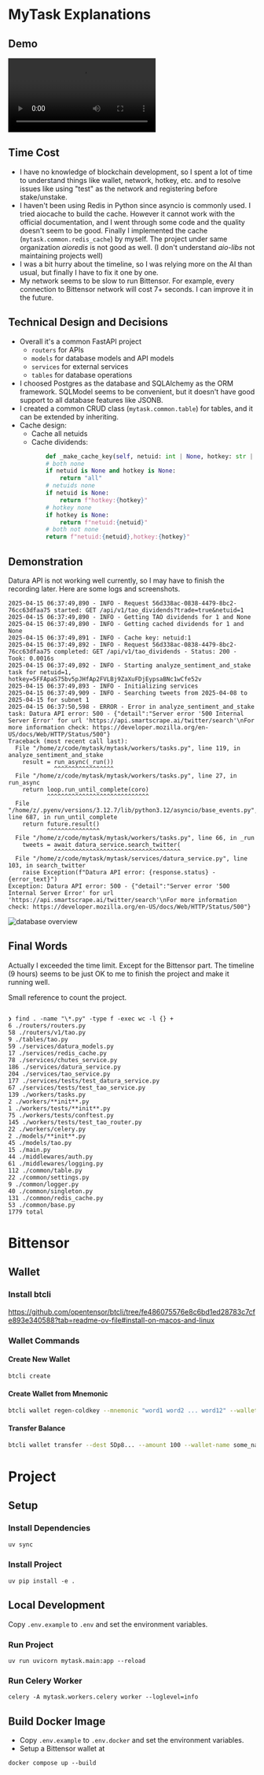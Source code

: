 # MyTask Explanations

## Demo

<video src="docs/demo.mp4" controls="controls" style="max-width: 730px;">
</video>

## Time Cost

- I have no knowledge of blockchain development, so I spent a lot of time to understand things like wallet, network, hotkey, etc. and to resolve issues like using "test" as the network and registering before stake/unstake.
- I haven't been using Redis in Python since asyncio is commonly used. I tried aiocache to build the cache. However it cannot work with the official documentation, and I went through some code and the quality doesn't seem to be good. Finally I implemented the cache (`mytask.common.redis_cache`) by myself. The project under same organization _aioredis_ is not good as well. (I don't understand _aio-libs_ not maintaining projects well)
- I was a bit hurry about the timeline, so I was relying more on the AI than usual, but finally I have to fix it one by one.
- My network seems to be slow to run Bittensor. For example, every connection to Bittensor network will cost 7+ seconds. I can improve it in the future.

## Technical Design and Decisions

- Overall it's a common FastAPI project
  - `routers` for APIs
  - `models` for database models and API models
  - `services` for external services
  - `tables` for database operations
- I choosed Postgres as the database and SQLAlchemy as the ORM framework. SQLModel seems to be convenient, but it doesn't have good support to all database features like JSONB.
- I created a common CRUD class (`mytask.common.table`) for tables, and it can be extended by inheriting.
- Cache design:
  - Cache all netuids
  - Cache dividends:
    ```python
        def _make_cache_key(self, netuid: int | None, hotkey: str | None) -> str:
        # both none
        if netuid is None and hotkey is None:
            return "all"
        # netuids none
        if netuid is None:
            return f"hotkey:{hotkey}"
        # hotkey none
        if hotkey is None:
            return f"netuid:{netuid}"
        # both not none
        return f"netuid:{netuid},hotkey:{hotkey}"
    ```

## Demonstration

Datura API is not working well currently, so I may have to finish the recording later. Here are some logs and screenshots.

```
2025-04-15 06:37:49,890 - INFO - Request 56d338ac-0838-4479-8bc2-76cc63dfaa75 started: GET /api/v1/tao_dividends?trade=true&netuid=1
2025-04-15 06:37:49,890 - INFO - Getting TAO dividends for 1 and None
2025-04-15 06:37:49,890 - INFO - Getting cached dividends for 1 and None
2025-04-15 06:37:49,891 - INFO - Cache key: netuid:1
2025-04-15 06:37:49,892 - INFO - Request 56d338ac-0838-4479-8bc2-76cc63dfaa75 completed: GET /api/v1/tao_dividends - Status: 200 - Took: 0.0016s
2025-04-15 06:37:49,892 - INFO - Starting analyze_sentiment_and_stake task for netuid=1, hotkey=5FFApaS75bv5pJHfAp2FVLBj9ZaXuFDjEypsaBNc1wCfe52v
2025-04-15 06:37:49,893 - INFO - Initializing services
2025-04-15 06:37:49,909 - INFO - Searching tweets from 2025-04-08 to 2025-04-15 for subnet 1
2025-04-15 06:37:50,598 - ERROR - Error in analyze_sentiment_and_stake task: Datura API error: 500 - {"detail":"Server error '500 Internal Server Error' for url 'https://api.smartscrape.ai/twitter/search'\nFor more information check: https://developer.mozilla.org/en-US/docs/Web/HTTP/Status/500"}
Traceback (most recent call last):
  File "/home/z/code/mytask/mytask/workers/tasks.py", line 119, in analyze_sentiment_and_stake
    result = run_async(_run())
             ^^^^^^^^^^^^^^^^^
  File "/home/z/code/mytask/mytask/workers/tasks.py", line 27, in run_async
    return loop.run_until_complete(coro)
           ^^^^^^^^^^^^^^^^^^^^^^^^^^^^^
  File "/home/z/.pyenv/versions/3.12.7/lib/python3.12/asyncio/base_events.py", line 687, in run_until_complete
    return future.result()
           ^^^^^^^^^^^^^^^
  File "/home/z/code/mytask/mytask/workers/tasks.py", line 66, in _run
    tweets = await datura_service.search_twitter(
             ^^^^^^^^^^^^^^^^^^^^^^^^^^^^^^^^^^^^
  File "/home/z/code/mytask/mytask/services/datura_service.py", line 103, in search_twitter
    raise Exception(f"Datura API error: {response.status} - {error_text}")
Exception: Datura API error: 500 - {"detail":"Server error '500 Internal Server Error' for url 'https://api.smartscrape.ai/twitter/search'\nFor more information check: https://developer.mozilla.org/en-US/docs/Web/HTTP/Status/500"}
```

![database overview](docs/database.png)

## Final Words

Actually I exceeded the time limit. Except for the Bittensor part. The timeline (9 hours) seems to be just OK to me to finish the project and make it running well.

Small reference to count the project.

```

❯ find . -name "\*.py" -type f -exec wc -l {} +
6 ./routers/routers.py
58 ./routers/v1/tao.py
9 ./tables/tao.py
59 ./services/datura_models.py
17 ./services/redis_cache.py
78 ./services/chutes_service.py
186 ./services/datura_service.py
204 ./services/tao_service.py
177 ./services/tests/test_datura_service.py
67 ./services/tests/test_tao_service.py
139 ./workers/tasks.py
2 ./workers/**init**.py
1 ./workers/tests/**init**.py
75 ./workers/tests/conftest.py
145 ./workers/tests/test_tao_router.py
22 ./workers/celery.py
2 ./models/**init**.py
45 ./models/tao.py
15 ./main.py
44 ./middlewares/auth.py
61 ./middlewares/logging.py
112 ./common/table.py
22 ./common/settings.py
9 ./common/logger.py
40 ./common/singleton.py
131 ./common/redis_cache.py
53 ./common/base.py
1779 total

```

# Bittensor

## Wallet

### Install btcli

https://github.com/opentensor/btcli/tree/fe486075576e8c6bd1ed28783c7cfe893e340588?tab=readme-ov-file#install-on-macos-and-linux

### Wallet Commands

#### Create New Wallet

```bash
btcli create
```

#### Create Wallet from Mnemonic

```bash
btcli wallet regen-coldkey --mnemonic "word1 word2 ... word12" --wallet-name some_name --network test
```

#### Transfer Balance

```bash
btcli wallet transfer --dest 5Dp8... --amount 100 --wallet-name some_name --network test
```

# Project

## Setup

### Install Dependencies

```bash
uv sync
```

### Install Project

```
uv pip install -e .
```

## Local Development

Copy `.env.example` to `.env` and set the environment variables.

### Run Project

```
uv run uvicorn mytask.main:app --reload
```

### Run Celery Worker

```
celery -A mytask.workers.celery worker --loglevel=info
```

## Build Docker Image

- Copy `.env.example` to `.env.docker` and set the environment variables.
- Setup a Bittensor wallet at

```
docker compose up --build
```
